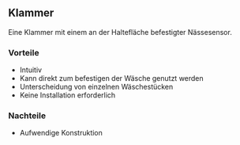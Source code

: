 ## Klammer
Eine Klammer mit einem an der Haltefläche befestigter Nässesensor.

### Vorteile
- Intuitiv
- Kann direkt zum befestigen der Wäsche genutzt werden
- Unterscheidung von einzelnen Wäschestücken
- Keine Installation erforderlich

### Nachteile
- Aufwendige Konstruktion
